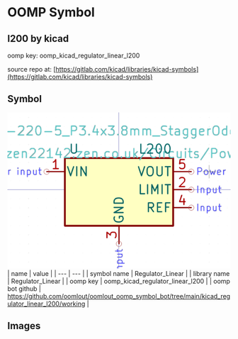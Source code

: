 # OOMP Symbol  
## l200  by kicad  
  
oomp key: oomp_kicad_regulator_linear_l200  
  
source repo at: [https://gitlab.com/kicad/libraries/kicad-symbols](https://gitlab.com/kicad/libraries/kicad-symbols)  
## Symbol  
  
[![working.png](working_600.png)](working.png)  
| name | value | 
| --- | --- | 
| symbol name | Regulator_Linear | 
| library name | Regulator_Linear | 
| oomp key | oomp_kicad_regulator_linear_l200 | 
| oomp bot github | https://github.com/oomlout/oomlout_oomp_symbol_bot/tree/main/kicad_regulator_linear_l200/working | 
## Images  
